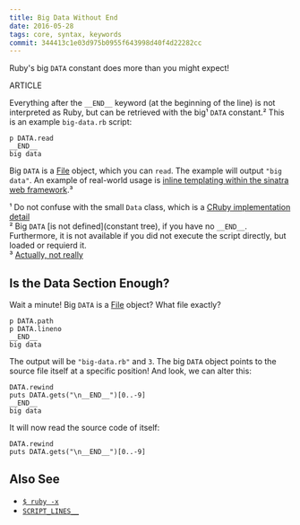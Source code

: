 ```yaml
---
title: Big Data Without End
date: 2016-05-28
tags: core, syntax, keywords
commit: 344413c1e03d975b0955f643998d40f4d22282cc
---
```


Ruby's big `DATA` constant does more than you might expect!

ARTICLE

Everything after the `__END__` keyword (at the beginning of the line) is not interpreted as Ruby, but can be retrieved with the big¹ `DATA` constant.² This is an example `big-data.rb` script:

    p DATA.read
    __END__
    big data

Big `DATA` is a [File](http://ruby-doc.org/core-2.4.0/File.html) object, which you can `read`. The example will output `"big data"`. An example of real-world usage is [inline templating within the sinatra web framework](http://www.sinatrarb.com/intro.html#Inline%20Templates).³

¹ Do not confuse with the small `Data` class, which is a [CRuby implementation detail](http://ruby-doc.org/core-2.4.0/Data.html)<br/>
² Big `DATA` [is not defined](constant tree), if you have no `__END__`. Furthermore, it is not available if you did not execute the script directly, but loaded or requierd it.<br/>
³ [Actually, not really](http://blog.honeybadger.io/data-and-end-in-ruby/#a-work-around-for-multiple-files)

## Is the Data Section Enough?

Wait a minute! Big `DATA` is a [File](http://ruby-doc.org/core-2.4.0/File.html) object? What file exactly?

    p DATA.path
    p DATA.lineno
    __END__
    big data

The output will be `"big-data.rb"` and `3`. The big `DATA` object points to the source file itself at a specific position! And look, we can alter this:

    DATA.rewind
    puts DATA.gets("\n__END__")[0..-9]
    __END__
    big data

It will now read the source code of itself:

    DATA.rewind
    puts DATA.gets("\n__END__")[0..-9]

## Also See

- [`$ ruby -x`](/22-literate-ruby.html)
- [`SCRIPT_LINES__`](/5-constant-shadows.html)
